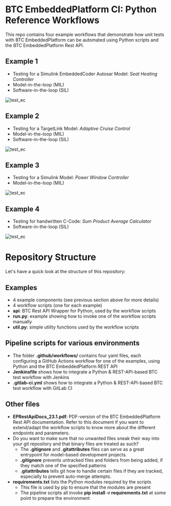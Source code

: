 # BTC EmbeddedPlatform CI: Python Reference Workflows

This repo contains four example workflows that demonstrate how unit tests with BTC EmbeddedPlatform can be automated using Python scripts and the BTC EmbeddedPlatform Rest API.

## Example 1
- Testing for a Simulink EmbeddedCoder Autosar Model: _Seat Heating Controller_
- Model-in-the-loop (MIL)
- Software-in-the-loop (SIL)

![test_ec](https://github.com/thabok/btc-ci-workflow/actions/workflows/test_ec.yml/badge.svg)

## Example 2
- Testing for a TargetLink Model: _Adaptive Cruise Control_
- Model-in-the-loop (MIL)
- Software-in-the-loop (SIL)

![test_ec](https://github.com/thabok/btc-ci-workflow/actions/workflows/test_tl.yml/badge.svg)

## Example 3
- Testing for a Simulink Model: _Power Window Controller_
- Model-in-the-loop (MIL)

![test_ec](https://github.com/thabok/btc-ci-workflow/actions/workflows/test_sl.yml/badge.svg)


## Example 4
- Testing for handwritten C-Code: _Sum Product Average Calculator_
- Software-in-the-loop (SIL)

![test_ec](https://github.com/thabok/btc-ci-workflow/actions/workflows/test_ccode.yml/badge.svg)


# Repository Structure
Let's have a quick look at the structure of this repository:

## Examples
- 4 example components (see previous section above for more details)
- 4 workflow scripts (one for each example)
- **api**: BTC Rest API Wrapper for Python, used by the workflow scripts
- **run.py**: example showing how to invoke one of the workflow scripts manually
- **util.py**: simple utility functions used by the workflow scripts

## Pipeline scripts for various environments
- The folder **.github/workflows/** contains four yaml files, each configuring a GitHub Actions workflow for one of the examples, using Python and the BTC EmbeddedPlatform REST API
- **Jenkinsfile** shows how to integrate a Python & REST-API-based BTC test workflow with Jenkins 
- **.gitlab-ci.yml** shows how to integrate a Python & REST-API-based BTC test workflow with GitLab CI

## Other files
- **EPRestApiDocs_23.1.pdf**: PDF-version of the BTC EmbeddedPlatform Rest API documentation. Refer to this document if you want to extend/adapt the workflow scripts to know more about the different endpoints and parameters.
- Do you want to make sure that no unwanted files sneak their way into your git repository and that binary files are treated as such?
    - The **.gitignore** and **.gitattributes** files can serve as a great entrypoint for model-based development projects.
    - **.gitignore** prevents untracked files and folders from being added, if they match one of the specified patterns
    - **.gitattributes** tells git how to handle certain files if they are tracked, especially to prevent auto-merge attempts.
- **requirements.txt** lists the Python modules required by the scripts
    - This file is used by pip to ensure that the modules are present
    - The pipeline scripts all invoke **pip install -r requirements.txt** at some point to prepare the environment
